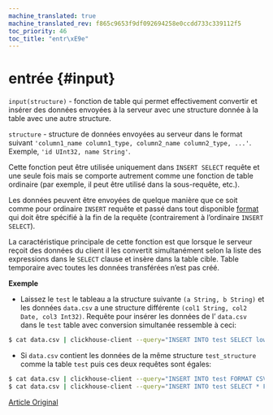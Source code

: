 ```yaml
---
machine_translated: true
machine_translated_rev: f865c9653f9df092694258e0ccdd733c339112f5
toc_priority: 46
toc_title: "entr\xE9e"
---
```


# entrée {#input}

`input(structure)` - fonction de table qui permet effectivement convertir et insérer des données envoyées à la
serveur avec une structure donnée à la table avec une autre structure.

`structure` - structure de données envoyées au serveur dans le format suivant `'column1_name column1_type, column2_name column2_type, ...'`.
Exemple, `'id UInt32, name String'`.

Cette fonction peut être utilisée uniquement dans `INSERT SELECT` requête et une seule fois mais se comporte autrement comme une fonction de table ordinaire
(par exemple, il peut être utilisé dans la sous-requête, etc.).

Les données peuvent être envoyées de quelque manière que ce soit comme pour ordinaire `INSERT` requête et passé dans tout disponible [format](../../interfaces/formats.md#formats)
qui doit être spécifié à la fin de la requête (contrairement à l’ordinaire `INSERT SELECT`).

La caractéristique principale de cette fonction est que lorsque le serveur reçoit des données du client il les convertit simultanément
selon la liste des expressions dans le `SELECT` clause et insère dans la table cible. Table temporaire
avec toutes les données transférées n’est pas créé.

**Exemple**

-   Laissez le `test` le tableau a la structure suivante `(a String, b String)`
    et les données `data.csv` a une structure différente `(col1 String, col2 Date, col3 Int32)`. Requête pour insérer
    les données de l’ `data.csv` dans le `test` table avec conversion simultanée ressemble à ceci:

<!-- -->

``` bash
$ cat data.csv | clickhouse-client --query="INSERT INTO test SELECT lower(col1), col3 * col3 FROM input('col1 String, col2 Date, col3 Int32') FORMAT CSV";
```

-   Si `data.csv` contient les données de la même structure `test_structure` comme la table `test` puis ces deux requêtes sont égales:

<!-- -->

``` bash
$ cat data.csv | clickhouse-client --query="INSERT INTO test FORMAT CSV"
$ cat data.csv | clickhouse-client --query="INSERT INTO test SELECT * FROM input('test_structure') FORMAT CSV"
```

[Article Original](https://clickhouse.tech/docs/en/query_language/table_functions/input/) <!--hide-->
